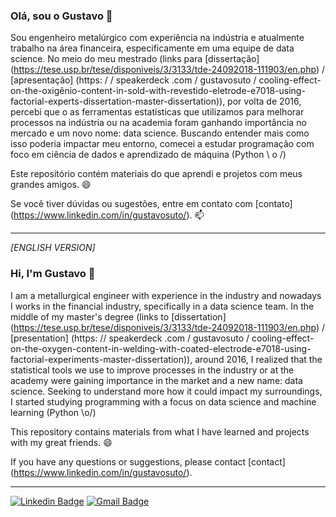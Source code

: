 ### Olá, sou o Gustavo 👋

Sou engenheiro metalúrgico com experiência na indústria e atualmente trabalho na área financeira, especificamente em uma equipe de data science. No meio do meu mestrado (links para [dissertação] (https://tese.usp.br/tese/disponiveis/3/3133/tde-24092018-111903/en.php) / [apresentação] (https: / / speakerdeck .com / gustavosuto / cooling-effect-on-the-oxigênio-content-in-sold-with-revestido-eletrode-e7018-using-factorial-experts-dissertation-master-dissertation)), por volta de 2016, percebi que o as ferramentas estatísticas que utilizamos para melhorar processos na indústria ou na academia foram ganhando importância no mercado e um novo nome: data science.
Buscando entender mais como isso poderia impactar meu entorno, comecei a estudar programação com foco em ciência de dados e aprendizado de máquina (Python \ o /)

Este repositório contém materiais do que aprendi e projetos com meus grandes amigos. 😄

Se você tiver dúvidas ou sugestões, entre em contato com [contato] (https://www.linkedin.com/in/gustavosuto/). 📫

---

*[ENGLISH VERSION]*

### Hi, I'm Gustavo 👋

I am a metallurgical engineer with experience in the industry and nowadays I works in the financial industry, specifically in a data science team. In the middle of my master's degree (links to [dissertation] (https://tese.usp.br/tese/disponiveis/3/3133/tde-24092018-111903/en.php) / [presentation] (https: // speakerdeck .com / gustavosuto / cooling-effect-on-the-oxygen-content-in-welding-with-coated-electrode-e7018-using-factorial-experiments-master-dissertation)), around 2016, I realized that the statistical tools we use to improve processes in the industry or at the academy were gaining importance in the market and a new name: data science.
Seeking to understand more how it could impact my surroundings, I started studying programming with a focus on data science and machine learning (Python \o/)

This repository contains materials from what I have learned and projects with my great friends. 😄

If you have any questions or suggestions, please contact [contact] (https://www.linkedin.com/in/gustavosuto/).

---

[![Linkedin Badge](https://img.shields.io/badge/-LinkedIn-blue?style=flat-square&logo=Linkedin&logoColor=white&link=https://www.linkedin.com/in/gustavosuto/)](https://www.linkedin.com/in/gustavosuto/)
[![Gmail Badge](https://img.shields.io/badge/-Gmail-critical?style=flat-square&logo=Gmail&logoColor=white&link=mailto:guyrux@gmail.com)](mailto:guyrux@gmail.com)


<!--TODO: Um dia, adicionar essa badge do DEV.to
<a href="https://dev.to/guyrux">
  <img src="https://d2fltix0v2e0sb.cloudfront.net/dev-badge.svg" alt="Gustavo Suto's DEV Profile" height="30" width="30">
</a>
-->

<!--
**guyrux/guyrux** is a ✨ _special_ ✨ repository because its `README.md` (this file) appears on your GitHub profile.

Here are some ideas to get you started:

- 🔭 I’m currently working on ...
- 🌱 I’m currently learning ...
- 👯 I’m looking to collaborate on ...
- 🤔 I’m looking for help with ...
- 💬 Ask me about ...
- 📫 How to reach me: ...
- 😄 Pronouns: ...
- ⚡ Fun fact: ...
-->
